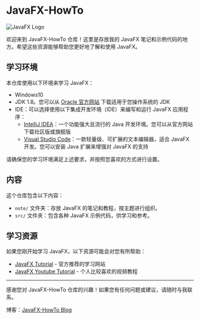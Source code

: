 # JavaFX-HowTo

![JavaFX Logo](https://upload.wikimedia.org/wikipedia/en/c/cc/JavaFX_Logo.png)

欢迎来到 JavaFX-HowTo 仓库！这里是存放我的 JavaFX 笔记和示例代码的地方。希望这些资源能够帮助您更好地了解和使用 JavaFX。

## 学习环境

本仓库使用以下环境来学习 JavaFX：

- Windows10
- JDK 1.8。您可以从 [Oracle 官方网站](https://www.oracle.com/java/technologies/javase/javase-jdk8-downloads.html) 下载适用于您操作系统的 JDK
- IDE：可以选择使用以下集成开发环境（IDE）来编写和运行 JavaFX 应用程序：
  - [IntelliJ IDEA](https://www.jetbrains.com/idea/)：一个功能强大且流行的 Java 开发环境。您可以从官方网站下载社区版或旗舰版
  - [Visual Studio Code](https://code.visualstudio.com/)：一款轻量级、可扩展的文本编辑器，适合 JavaFX 开发。您可以安装 Java 扩展来增强对 JavaFX 的支持

请确保您的学习环境满足上述要求，并按照您喜欢的方式进行设置。

## 内容

这个仓库包含以下内容：

- `note/` 文件夹：存放 JavaFX 的笔记和教程，按主题进行组织。
- `src/` 文件夹：包含各种 JavaFX 示例代码，供学习和参考。

## 学习资源

如果您刚开始学习 JavaFX，以下资源可能会对您有所帮助：

- [JavaFX Tutorial](https://jenkov.com/tutorials/javafx) - 官方推荐的学习网站
- [JavaFX Youtube Tutorial](https://www.youtube.com/watch?v=FLkOX4Eez6o&list=PL6gx4Cwl9DGBzfXLWLSYVy8EbTdpGbUIG) - 个人比较喜欢的视频教程

---

感谢您对 JavaFX-HowTo 仓库的兴趣！如果您有任何问题或建议，请随时与我联系。

博客：[JavaFX-HowTo Blog](https://www.cnblogs.com/javafx-howto/)
